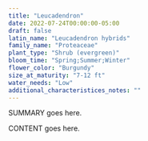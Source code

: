 ```yaml
---
title: "Leucadendron"
date: 2022-07-24T00:00:00-05:00
draft: false
latin_name: "Leucadendron hybrids"
family_name: "Proteaceae"
plant_type: "Shrub (evergreen)"
bloom_time: "Spring;Summer;Winter"
flower_color: "Burgundy"
size_at_maturity: "7-12 ft"
water_needs: "Low"
additional_characteristices_notes: ""
---
```


SUMMARY goes here.

<!--more-->

CONTENT goes here.